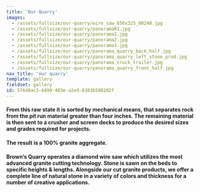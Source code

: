 ```yaml
---
title: 'Our Quarry'
images:
  - /assets/fullsize/our-quarry/wire_saw_656x325_00240.jpg
  - /assets/fullsize/our-quarry/panorama01.jpg
  - /assets/fullsize/our-quarry/panorama1.jpg
  - /assets/fullsize/our-quarry/panorama2.jpg
  - /assets/fullsize/our-quarry/panorama3.jpg
  - /assets/fullsize/our-quarry/panorama_quarry_back_half.jpg
  - /assets/fullsize/our-quarry/panorama_quarry_left_stone_prod.jpg
  - /assets/fullsize/our-quarry/panorama_truck_trailer.jpg
  - /assets/fullsize/our-quarry/panorama_quarry_front_half.jpg
nav_title: 'our quarry'
template: gallery
fieldset: gallery
id: 57649ac5-6899-403e-a2e9-83836580202f
---
```

<h4> From this raw state it is sorted by mechanical means, that separates rock from the pit run material greater than four inches. The remaining material is then sent to a crusher and screen decks to produce the desired sizes and grades required for projects.</h4>
<h4>The result is a 100% granite aggregate.</h4>
<h4>Brown&#8217;s Quarry operates a diamond wire saw which utilizes the most advanced granite cutting technology. Stone is sawn on the beds to specific heights &amp; lengths. Alongside our cut granite products, we offer a complete line of natural stone in a variety of colors and thickness for a number of creative applications.</h4>
<!--<p>
<img src="/assets/fullsize/wire_saw_656x325_00240.jpg" class="oversized captioned" alt="Custom Build Diamond Wire Saw" data-action="zoom">
</p>
<div><a href="/assets/fullsize/wire_saw_656x325_00240.jpg"><img src="/assets/fullsize/wire_saw_656x325_00240.jpg" /></a><h4>Custom Build Diamond Wire Saw</h4></div>-->
